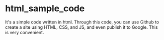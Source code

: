 # html_sample_code
It's a simple code written in html. Through this code, you can use Github to create a site using HTML, CSS, and JS, and even publish it to Google. This is very convenient.
